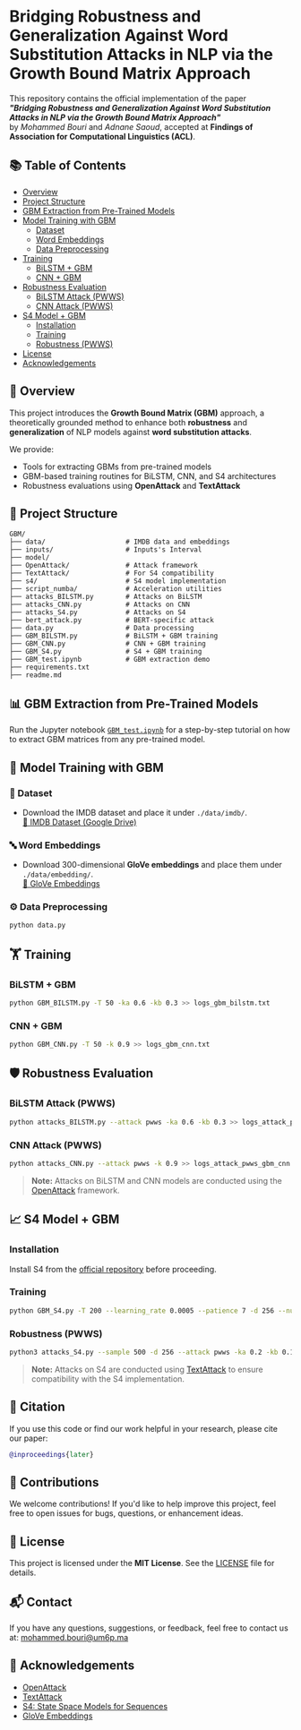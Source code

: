 # Bridging Robustness and Generalization Against Word Substitution Attacks in NLP via the Growth Bound Matrix Approach

This repository contains the official implementation of the paper  
**_"Bridging Robustness and Generalization Against Word Substitution Attacks in NLP via the Growth Bound Matrix Approach"_**  
by *Mohammed Bouri* and *Adnane Saoud*, accepted at **Findings of Association for Computational Linguistics (ACL)**.

## 📚 Table of Contents

- [Overview](#-overview)
- [Project Structure](#-project-structure)
- [GBM Extraction from Pre-Trained Models](#-gbm-extraction-from-pre-trained-models)
- [Model Training with GBM](#-model-training-with-gbm)
  - [Dataset](#-dataset)
  - [Word Embeddings](#-word-embeddings)
  - [Data Preprocessing](#-data-preprocessing)
- [Training](#-training)
  - [BiLSTM + GBM](#-bilstm--gbm)
  - [CNN + GBM](#-cnn--gbm)
- [Robustness Evaluation](#-robustness-evaluation)
  - [BiLSTM Attack (PWWS)](#-bilstm-attack-pwws)
  - [CNN Attack (PWWS)](#-cnn-attack-pwws)
- [S4 Model + GBM](#-s4-model--gbm)
  - [Installation](#-installation)
  - [Training](#-training-1)
  - [Robustness (PWWS)](#-robustness-pwws)
- [License](#-license)
- [Acknowledgements](#-acknowledgements)

## 📘 Overview

This project introduces the **Growth Bound Matrix (GBM)** approach, a theoretically grounded method to enhance both **robustness** and **generalization** of NLP models against **word substitution attacks**.

We provide:
- Tools for extracting GBMs from pre-trained models
- GBM-based training routines for BiLSTM, CNN, and S4 architectures
- Robustness evaluations using **OpenAttack** and **TextAttack**



## 📁 Project Structure

```
GBM/
├── data/                    # IMDB data and embeddings
├── inputs/                  # Inputs's Interval
├── model/
├── OpenAttack/              # Attack framework
├── TextAttack/              # For S4 compatibility
├── s4/                      # S4 model implementation
├── script_numba/            # Acceleration utilities
├── attacks_BILSTM.py        # Attacks on BiLSTM
├── attacks_CNN.py           # Attacks on CNN
├── attacks_S4.py            # Attacks on S4
├── bert_attack.py           # BERT-specific attack
├── data.py                  # Data processing
├── GBM_BILSTM.py            # BiLSTM + GBM training
├── GBM_CNN.py               # CNN + GBM training
├── GBM_S4.py                # S4 + GBM training
├── GBM_test.ipynb           # GBM extraction demo
├── requirements.txt
├── readme.md
```



## 📊 GBM Extraction from Pre-Trained Models

Run the Jupyter notebook [`GBM_test.ipynb`](GBM_test.ipynb) for a step-by-step tutorial on how to extract GBM matrices from any pre-trained model.



## 🧠 Model Training with GBM

### 🧾 Dataset

- Download the IMDB dataset and place it under `./data/imdb/`.  
  [📂 IMDB Dataset (Google Drive)](https://drive.google.com/drive/folders/13ZzX4uP1gUyeLbZBALV0aXmD2aLqgE07?usp=sharing)

### 🔤 Word Embeddings

- Download 300-dimensional **GloVe embeddings** and place them under `./data/embedding/`.  
  [🔗 GloVe Embeddings](http://nlp.stanford.edu/data/glove.840B.300d.zip)

### ⚙️ Data Preprocessing

```bash
python data.py
```



## 🏋️ Training

### BiLSTM + GBM

```bash
python GBM_BILSTM.py -T 50 -ka 0.6 -kb 0.3 >> logs_gbm_bilstm.txt
```

### CNN + GBM

```bash
python GBM_CNN.py -T 50 -k 0.9 >> logs_gbm_cnn.txt
```


## 🛡️ Robustness Evaluation

### BiLSTM Attack (PWWS)

```bash
python attacks_BILSTM.py --attack pwws -ka 0.6 -kb 0.3 >> logs_attack_pwws_gbm_bilstm.txt
```

### CNN Attack (PWWS)

```bash
python attacks_CNN.py --attack pwws -k 0.9 >> logs_attack_pwws_gbm_cnn.txt
```

> **Note:** Attacks on BiLSTM and CNN models are conducted using the [OpenAttack](https://github.com/thunlp/OpenAttack) framework.


## 📈 S4 Model + GBM

### Installation

Install S4 from the [official repository](https://github.com/state-spaces/s4) before proceeding.

### Training

```bash
python GBM_S4.py -T 200 --learning_rate 0.0005 --patience 7 -d 256 --num_layers 1 --checkpoint -ka 0.1 -kb 0.2 > logs_gbm_s4.txt
```

### Robustness (PWWS)

```bash
python3 attacks_S4.py --sample 500 -d 256 --attack pwws -ka 0.2 -kb 0.1 > logs_attack_pwws_gbm_s4.txt
```

> **Note:** Attacks on S4 are conducted using [TextAttack](https://github.com/QData/TextAttack) to ensure compatibility with the S4 implementation.

## 📖 Citation

If you use this code or find our work helpful in your research, please cite our paper:

```bibtex
@inproceedings{later}
```

## 🤝 Contributions

We welcome contributions! If you'd like to help improve this project, feel free to open issues for bugs, questions, or enhancement ideas.

## 📄 License

This project is licensed under the **MIT License**. See the [LICENSE](LICENSE) file for details.

## 📬 Contact

If you have any questions, suggestions, or feedback, feel free to contact us at: [mohammed.bouri@um6p.ma](mailto:mohammed.bouri@um6p.ma)

## 🤝 Acknowledgements

- [OpenAttack](https://github.com/thunlp/OpenAttack)
- [TextAttack](https://github.com/QData/TextAttack)
- [S4: State Space Models for Sequences](https://github.com/state-spaces/s4)
- [GloVe Embeddings](https://nlp.stanford.edu/projects/glove/)

